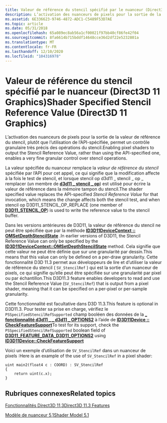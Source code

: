 ```yaml
---
title: Valeur de référence du stencil spécifié par le nuanceur (Direct3D 11 Graphics)
description: L’activation des nuanceurs de pixels pour la sortie de la valeur de référence du stencil, plutôt que l’utilisation de l’API-spécifiée, permet un contrôle granulaire très précis des opérations du stencil.
ms.assetid: 6E336623-9746-4872-ADC1-C5489F53D7AE
ms.topic: article
ms.date: 05/31/2018
ms.openlocfilehash: 65a089ec8ab56a1cf00021f97bb40cf86fe42f04
ms.sourcegitcommit: 8fa6614b715bddf14648cce36d2df22e5232801a
ms.translationtype: MT
ms.contentlocale: fr-FR
ms.lasthandoff: 12/10/2020
ms.locfileid: "104316978"
---
```

# <a name="shader-specified-stencil-reference-value-direct3d-11-graphics"></a><span data-ttu-id="413c9-103">Valeur de référence du stencil spécifié par le nuanceur (Direct3D 11 Graphics)</span><span class="sxs-lookup"><span data-stu-id="413c9-103">Shader Specified Stencil Reference Value (Direct3D 11 Graphics)</span></span>

<span data-ttu-id="413c9-104">L’activation des nuanceurs de pixels pour la sortie de la valeur de référence du stencil, plutôt que l’utilisation de l’API-spécifiée, permet un contrôle granulaire très précis des opérations du stencil.</span><span class="sxs-lookup"><span data-stu-id="413c9-104">Enabling pixel shaders to output the Stencil Reference Value, rather than using the API-specified one, enables a very fine granular control over stencil operations.</span></span>

<span data-ttu-id="413c9-105">La valeur spécifiée du nuanceur remplace la *valeur de référence du stencil* spécifiée par l’API pour cet appel, ce qui signifie que la modification affecte à la fois le test de stencil, et lorsque stencil op d3d11 \_ stencil \_ op \_ remplacer (un membre de [**d3d11 \_ stencil \_ op**](/windows/desktop/api/D3D11/ne-d3d11-d3d11_stencil_op)) est utilisé pour écrire la valeur de référence dans la mémoire tampon du stencil.</span><span class="sxs-lookup"><span data-stu-id="413c9-105">The shader specified value replaces the API-specified *Stencil Reference Value* for that invocation, which means the change affects both the stencil test, and when stencil op D3D11\_STENCIL\_OP\_REPLACE (one member of [**D3D11\_STENCIL\_OP**](/windows/desktop/api/D3D11/ne-d3d11-d3d11_stencil_op)) is used to write the reference value to the stencil buffer.</span></span>

<span data-ttu-id="413c9-106">Dans les versions antérieures de D3D11, la valeur de référence du stencil ne peut être spécifiée que par la méthode [**ID3D11DeviceContext :: OMSetDepthStencilState**](/windows/desktop/api/D3D11/nf-d3d11-id3d11devicecontext-omsetdepthstencilstate) .</span><span class="sxs-lookup"><span data-stu-id="413c9-106">In earlier versions of D3D11, the Stencil Reference Value can only be specified by the [**ID3D11DeviceContext::OMSetDepthStencilState**](/windows/desktop/api/D3D11/nf-d3d11-id3d11devicecontext-omsetdepthstencilstate) method.</span></span> <span data-ttu-id="413c9-107">Cela signifie que cette valeur ne peut être définie que sur une granularité par dessin.</span><span class="sxs-lookup"><span data-stu-id="413c9-107">This means that this value can only be defined on a per-draw granularity.</span></span> <span data-ttu-id="413c9-108">Cette fonctionnalité D3D 11.3 permet aux développeurs de lire et d’utiliser la valeur de référence du stencil ( `SV_StencilRef` ) qui est la sortie d’un nuanceur de pixels, ce qui signifie qu’elle peut être spécifiée sur une granularité par pixel ou par échantillon.</span><span class="sxs-lookup"><span data-stu-id="413c9-108">This D3D11.3 feature enables developers to read and use the Stencil Reference Value (`SV_StencilRef`) that is output from a pixel shader, meaning that it can be specified on a per-pixel or per-sample granularity.</span></span>

<span data-ttu-id="413c9-109">Cette fonctionnalité est facultative dans D3D 11.3.</span><span class="sxs-lookup"><span data-stu-id="413c9-109">This feature is optional in D3D11.3.</span></span> <span data-ttu-id="413c9-110">Pour tester sa prise en charge, vérifiez le `PSSpecifiedStencilRefSupported` champ booléen des données de la [**\_ fonctionnalité d3d11 \_ \_ d3d11 \_ OPTIONS2**](/windows/desktop/api/D3D11/ns-d3d11-d3d11_feature_data_d3d11_options2) à l’aide de [**ID3D11Device :: CheckFeatureSupport**](/windows/desktop/api/D3D11/nf-d3d11-id3d11device-checkfeaturesupport)</span><span class="sxs-lookup"><span data-stu-id="413c9-110">To test for its support, check the `PSSpecifiedStencilRefSupported` boolean field of [**D3D11\_FEATURE\_DATA\_D3D11\_OPTIONS2**](/windows/desktop/api/D3D11/ns-d3d11-d3d11_feature_data_d3d11_options2) using [**ID3D11Device::CheckFeatureSupport**](/windows/desktop/api/D3D11/nf-d3d11-id3d11device-checkfeaturesupport)</span></span>

<span data-ttu-id="413c9-111">Voici un exemple d’utilisation de `SV_StencilRef` dans un nuanceur de pixels :</span><span class="sxs-lookup"><span data-stu-id="413c9-111">Here is an example of the use of `SV_StencilRef` in a pixel shader:</span></span>

``` syntax
uint main2(float4 c : COORD) : SV_StencilRef
{
    return uint(c.x);
}
```

## <a name="related-topics"></a><span data-ttu-id="413c9-112">Rubriques connexes</span><span class="sxs-lookup"><span data-stu-id="413c9-112">Related topics</span></span>

<dl> <dt>

[<span data-ttu-id="413c9-113">Fonctionnalités Direct3D 11,3</span><span class="sxs-lookup"><span data-stu-id="413c9-113">Direct3D 11.3 Features</span></span>](direct3d-11-3-features.md)
</dt> <dt>

[<span data-ttu-id="413c9-114">Modèle de nuanceur 5,1</span><span class="sxs-lookup"><span data-stu-id="413c9-114">Shader Model 5.1</span></span>](/windows/desktop/direct3dhlsl/shader-model-5-1)
</dt> </dl>

 

 
